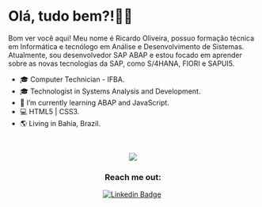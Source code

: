 # Olá, tudo bem?!👋😉

Bom ver você aqui! Meu nome é Ricardo Oliveira, possuo formação técnica em Informática e tecnólogo em Análise e Desenvolvimento de Sistemas. Atualmente, sou desenvolvedor SAP ABAP e estou focado em aprender sobre as novas tecnologias da SAP, como S/4HANA, FIORI e SAPUI5.


- 🎓 Computer Technician - IFBA.
- 🎓 Technologist in Systems Analysis and Development.
- 🌱 I’m currently learning ABAP and JavaScript.
- 💻 HTML5 | CSS3.
- 🌎 Living in Bahia, Brazil.

</br>

<p align="center">
  <img align="center" src="https://github-readme-stats.vercel.app/api/top-langs/?username=richard-developer&layout=compact&theme=tokyonight"> 
</p>

<h3 align="center">Reach me out:</h3>

<p align="center">
<a href="https://www.linkedin.com/in/ricardo-barbosa-oliveira/" target="blank"><img alt="Linkedin Badge" src="https://img.shields.io/badge/-Ricardo%20Oliveira-563D7C?style=flat-square&logo=Linkedin&logoColor=white&link=https://www.linkedin.com/in/ricardo-barbosa-oliveira/"/></a>&nbsp;
</p>





